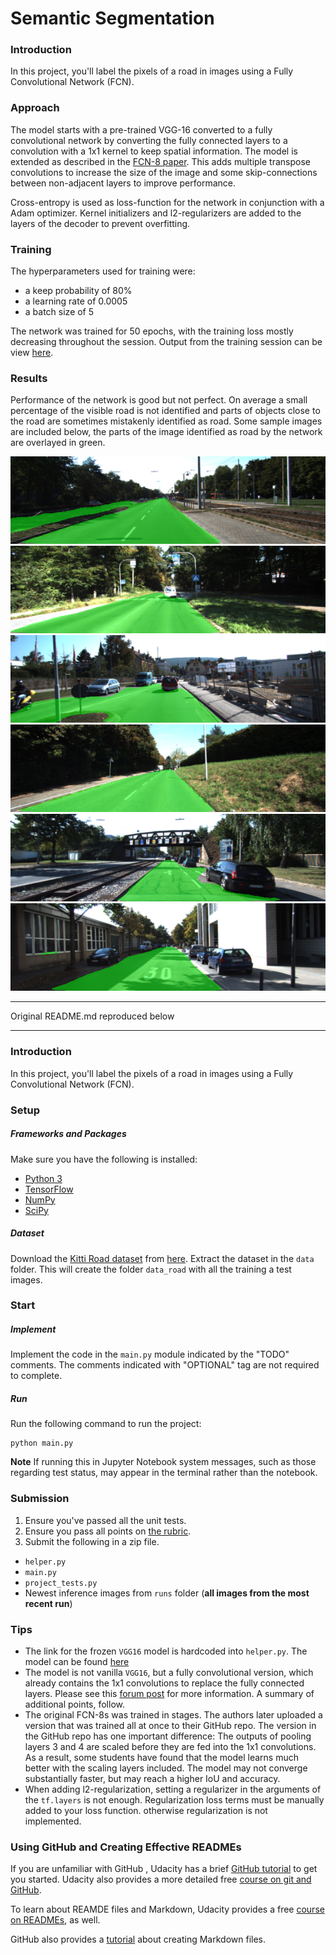 # Semantic Segmentation

### Introduction
In this project, you'll label the pixels of a road in images using a Fully Convolutional Network (FCN).

### Approach
The model starts with a pre-trained VGG-16 converted to a fully convolutional network by converting the fully connected layers to a convolution with a 1x1 kernel to keep spatial information. The model is extended as described in the [FCN-8 paper](https://people.eecs.berkeley.edu/~jonlong/long_shelhamer_fcn.pdf). This adds multiple transpose convolutions to increase the size of the image and some skip-connections between non-adjacent layers to improve performance.

Cross-entropy is used as loss-function for the network in conjunction with a Adam optimizer. Kernel initializers and l2-regularizers are added to the layers of the decoder to prevent overfitting.

### Training
The hyperparameters used for training were:
- a keep probability of 80%
- a learning rate of 0.0005
- a batch size of 5

The network was trained for 50 epochs, with the training loss mostly decreasing throughout the session. Output from the training session can be view [here](samples/training_output.txt).

### Results
Performance of the network is good but not perfect. On average a small percentage of the visible road is not identified and parts of objects close to the road are sometimes mistakenly identified as road. Some sample images are included below, the parts of the image identified as road by the network are overlayed in green.

![sample1](samples/sample_01.png)
![sample2](samples/sample_02.png)
![sample3](samples/sample_03.png)
![sample4](samples/sample_04.png)
![sample5](samples/sample_05.png)
![sample6](samples/sample_06.png)

---
Original README.md reproduced below

---

### Introduction
In this project, you'll label the pixels of a road in images using a Fully Convolutional Network (FCN).

### Setup
##### Frameworks and Packages
Make sure you have the following is installed:
 - [Python 3](https://www.python.org/)
 - [TensorFlow](https://www.tensorflow.org/)
 - [NumPy](http://www.numpy.org/)
 - [SciPy](https://www.scipy.org/)
##### Dataset
Download the [Kitti Road dataset](http://www.cvlibs.net/datasets/kitti/eval_road.php) from [here](http://www.cvlibs.net/download.php?file=data_road.zip).  Extract the dataset in the `data` folder.  This will create the folder `data_road` with all the training a test images.

### Start
##### Implement
Implement the code in the `main.py` module indicated by the "TODO" comments.
The comments indicated with "OPTIONAL" tag are not required to complete.
##### Run
Run the following command to run the project:
```
python main.py
```
**Note** If running this in Jupyter Notebook system messages, such as those regarding test status, may appear in the terminal rather than the notebook.

### Submission
1. Ensure you've passed all the unit tests.
2. Ensure you pass all points on [the rubric](https://review.udacity.com/#!/rubrics/989/view).
3. Submit the following in a zip file.
 - `helper.py`
 - `main.py`
 - `project_tests.py`
 - Newest inference images from `runs` folder  (**all images from the most recent run**)
 
 ### Tips
- The link for the frozen `VGG16` model is hardcoded into `helper.py`.  The model can be found [here](https://s3-us-west-1.amazonaws.com/udacity-selfdrivingcar/vgg.zip)
- The model is not vanilla `VGG16`, but a fully convolutional version, which already contains the 1x1 convolutions to replace the fully connected layers. Please see this [forum post](https://discussions.udacity.com/t/here-is-some-advice-and-clarifications-about-the-semantic-segmentation-project/403100/8?u=subodh.malgonde) for more information.  A summary of additional points, follow. 
- The original FCN-8s was trained in stages. The authors later uploaded a version that was trained all at once to their GitHub repo.  The version in the GitHub repo has one important difference: The outputs of pooling layers 3 and 4 are scaled before they are fed into the 1x1 convolutions.  As a result, some students have found that the model learns much better with the scaling layers included. The model may not converge substantially faster, but may reach a higher IoU and accuracy. 
- When adding l2-regularization, setting a regularizer in the arguments of the `tf.layers` is not enough. Regularization loss terms must be manually added to your loss function. otherwise regularization is not implemented.
 
### Using GitHub and Creating Effective READMEs
If you are unfamiliar with GitHub , Udacity has a brief [GitHub tutorial](http://blog.udacity.com/2015/06/a-beginners-git-github-tutorial.html) to get you started. Udacity also provides a more detailed free [course on git and GitHub](https://www.udacity.com/course/how-to-use-git-and-github--ud775).

To learn about REAMDE files and Markdown, Udacity provides a free [course on READMEs](https://www.udacity.com/courses/ud777), as well. 

GitHub also provides a [tutorial](https://guides.github.com/features/mastering-markdown/) about creating Markdown files.
